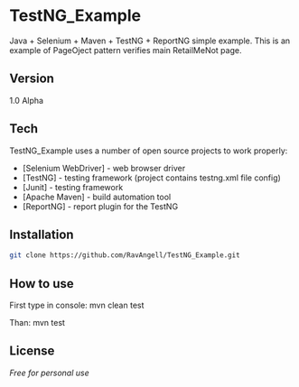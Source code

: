 TestNG_Example
==============

Java + Selenium + Maven + TestNG + ReportNG simple example. 
This is an example of PageOject pattern verifies main RetailMeNot page.

Version
----

1.0 Alpha

Tech
-----------

TestNG_Example uses a number of open source projects to work properly:

* [Selenium WebDriver] - web browser driver
* [TestNG] - testing framework (project contains testng.xml file config)
* [Junit] - testing framework
* [Apache Maven] - build automation tool
* [ReportNG] - report plugin for the TestNG

Installation
--------------
```sh
git clone https://github.com/RavAngell/TestNG_Example.git
```
How to use
----
First type in console:
mvn clean test

Than:
mvn test

License
----
*Free for personal use*

